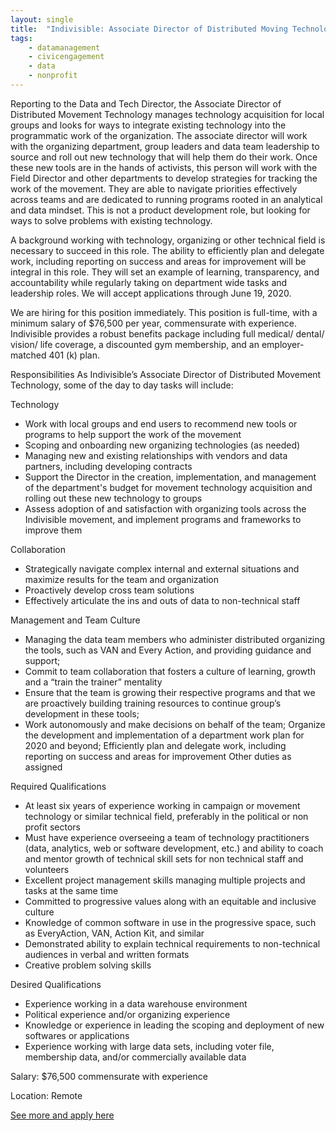 ```yaml
---
layout: single
title:  "Indivisible: Associate Director of Distributed Moving Technology"
tags: 
    - datamanagement
    - civicengagement
    - data
    - nonprofit
---
```

Reporting to the Data and Tech Director, the Associate Director of Distributed Movement Technology manages technology acquisition for local groups and looks for ways to integrate existing technology into the programmatic work of the organization.  The associate director will work with the organizing department, group leaders and data team leadership to source and roll out new technology that will help them do their work.  Once these new tools are in the hands of activists, this person will work with the Field Director and other departments to develop strategies for tracking the work of the movement. They are able to navigate priorities effectively across teams and are dedicated to running programs rooted in an analytical and data mindset. This is not a product development role, but looking for ways to solve problems with existing technology. 

A background working with technology, organizing or other technical field is necessary to succeed in this role. The ability to efficiently plan and delegate work, including reporting on success and areas for improvement will be integral in this role. They will set an example of learning, transparency, and accountability while regularly taking on department wide tasks and leadership roles. We will accept applications through June 19, 2020. 

We are hiring for this position immediately. This position is full-time, with a minimum salary of $76,500 per year, commensurate with experience. Indivisible provides a robust benefits package including full medical/ dental/ vision/ life coverage, a discounted gym membership, and an employer-matched 401 (k) plan.

Responsibilities
As Indivisible’s Associate Director of Distributed Movement Technology, some of the day to day tasks will include: 

Technology

* Work with local groups and end users to recommend new tools or programs to help support the work of the movement
* Scoping and onboarding new organizing technologies (as needed)
* Managing new and existing relationships with vendors and data partners, including developing contracts
* Support the Director in the creation, implementation, and management of the department's budget for movement technology acquisition and rolling out these new technology to groups 
* Assess adoption of and satisfaction with organizing tools across the Indivisible movement, and implement programs and frameworks to improve them

Collaboration
* Strategically navigate complex internal and external situations and maximize results for the team and organization
* Proactively develop cross team solutions 
* Effectively articulate the ins and outs of data to non-technical staff

Management and Team Culture
* Managing the data team members who administer distributed organizing the tools, such as VAN and Every Action, and providing guidance and support;
* Commit to team collaboration that fosters a culture of learning, growth and a “train the trainer” mentality
* Ensure that the team is growing their respective programs and that we are proactively building training resources to continue group’s development in these tools;
* Work autonomously and make decisions on behalf of the team; Organize the development and implementation of a department work plan for 2020 and beyond; Efficiently plan and delegate work, including reporting on success and areas for improvement
Other duties as assigned

Required Qualifications

* At least six years of experience working in campaign or movement technology or similar technical field, preferably in the political or non profit sectors
* Must have experience overseeing a team of technology practitioners (data, analytics, web or software development, etc.) and ability to coach and mentor growth of technical skill sets for non technical staff and volunteers
* Excellent project management skills managing multiple projects and tasks at the same time
* Committed to progressive values along with an equitable and inclusive culture
* Knowledge of common software in use in the progressive space, such as EveryAction, VAN, Action Kit, and similar
* Demonstrated ability to explain technical requirements to non-technical audiences in verbal and written formats
* Creative problem solving skills

Desired Qualifications

* Experience working in a data warehouse environment
* Political experience and/or organizing experience 
* Knowledge or experience in leading the scoping and deployment of new softwares or applications
* Experience working with large data sets, including voter file, membership data, and/or commercially available data

Salary: $76,500 commensurate with experience

Location: Remote


[See more and apply here](https://jobs.lever.co/indivisible/3bc471cd-8a17-490a-8faa-a0cfd7a1cef2)
